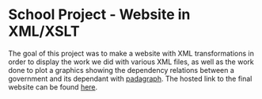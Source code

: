 # School Project - Website in XML/XSLT

The goal of this project was to make a website with XML transformations in order to display the work we did with various XML files, as well as the work done to plot a graphics showing the dependency relations between a government and its dependant with [padagraph](https://github.com/padagraph/). The hosted link to the final website can be found [here](http://www.tal.univ-paris3.fr/plurital/travaux-2021-2022/ppe-s2/02/main.html).